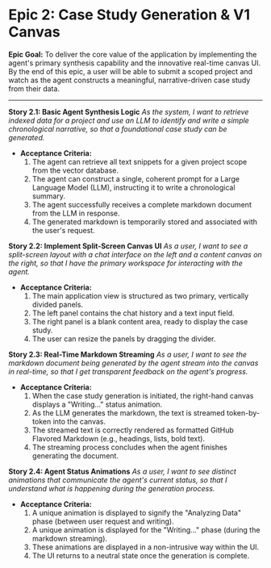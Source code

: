 # Epic 2: Case Study Generation & V1 Canvas

**Epic Goal:** To deliver the core value of the application by implementing the agent's primary synthesis capability and the innovative real-time canvas UI. By the end of this epic, a user will be able to submit a scoped project and watch as the agent constructs a meaningful, narrative-driven case study from their data.

---

**Story 2.1: Basic Agent Synthesis Logic**
*As the system, I want to retrieve indexed data for a project and use an LLM to identify and write a simple chronological narrative, so that a foundational case study can be generated.*
* **Acceptance Criteria:**
    1. The agent can retrieve all text snippets for a given project scope from the vector database.
    2. The agent can construct a single, coherent prompt for a Large Language Model (LLM), instructing it to write a chronological summary.
    3. The agent successfully receives a complete markdown document from the LLM in response.
    4. The generated markdown is temporarily stored and associated with the user's request.

**Story 2.2: Implement Split-Screen Canvas UI**
*As a user, I want to see a split-screen layout with a chat interface on the left and a content canvas on the right, so that I have the primary workspace for interacting with the agent.*
* **Acceptance Criteria:**
    1. The main application view is structured as two primary, vertically divided panels.
    2. The left panel contains the chat history and a text input field.
    3. The right panel is a blank content area, ready to display the case study.
    4. The user can resize the panels by dragging the divider.

**Story 2.3: Real-Time Markdown Streaming**
*As a user, I want to see the markdown document being generated by the agent stream into the canvas in real-time, so that I get transparent feedback on the agent's progress.*
* **Acceptance Criteria:**
    1. When the case study generation is initiated, the right-hand canvas displays a "Writing..." status animation.
    2. As the LLM generates the markdown, the text is streamed token-by-token into the canvas.
    3. The streamed text is correctly rendered as formatted GitHub Flavored Markdown (e.g., headings, lists, bold text).
    4. The streaming process concludes when the agent finishes generating the document.

**Story 2.4: Agent Status Animations**
*As a user, I want to see distinct animations that communicate the agent's current status, so that I understand what is happening during the generation process.*
* **Acceptance Criteria:**
    1. A unique animation is displayed to signify the "Analyzing Data" phase (between user request and writing).
    2. A unique animation is displayed for the "Writing..." phase (during the markdown streaming).
    3. These animations are displayed in a non-intrusive way within the UI.
    4. The UI returns to a neutral state once the generation is complete.
